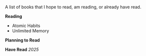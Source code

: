 A list of books that I hope to read, am reading, or already have read.

**Reading**
- Atomic Habits
- Unlimited Memory

**Planning to Read**

**Have Read**
*2025*




